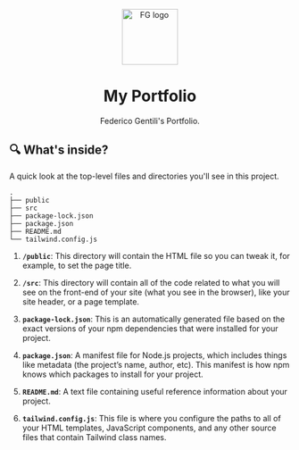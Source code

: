 <p align="center">
  <img alt="FG logo" src="https://www.fgentili.it/android-chrome-512x512.png" width="100" />
</p>
<h1 align="center">
  My Portfolio
</h1>
<p align="center">
  Federico Gentili's Portfolio.
</p>

## 🔍 What's inside?

A quick look at the top-level files and directories you'll see in this project.

    .
    ├── public
    ├── src
    ├── package-lock.json
    ├── package.json
    ├── README.md
    └── tailwind.config.js

1.  **`/public`**: This directory will contain the HTML file so you can tweak it, for example, to set the page title.

2.  **`/src`**: This directory will contain all of the code related to what you will see on the front-end of your site (what you see in the browser), like your site header, or a page template.

3. **`package-lock.json`**: This is an automatically generated file based on the exact versions of your npm dependencies that were installed for your project.

4. **`package.json`**: A manifest file for Node.js projects, which includes things like metadata (the project’s name, author, etc). This manifest is how npm knows which packages to install for your project.

5. **`README.md`**: A text file containing useful reference information about your project.

6.  **`tailwind.config.js`**: This file is where you configure the paths to all of your HTML templates, JavaScript components, and any other source files that contain Tailwind class names.
